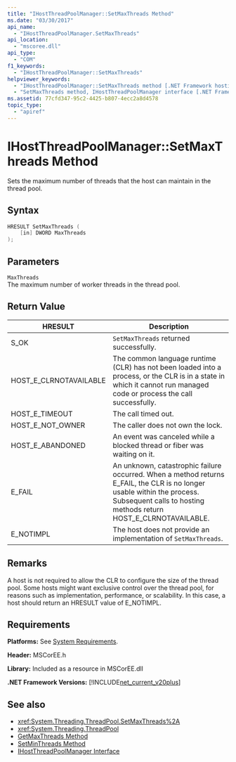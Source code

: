 ```yaml
---
title: "IHostThreadPoolManager::SetMaxThreads Method"
ms.date: "03/30/2017"
api_name: 
  - "IHostThreadPoolManager.SetMaxThreads"
api_location: 
  - "mscoree.dll"
api_type: 
  - "COM"
f1_keywords: 
  - "IHostThreadPoolManager::SetMaxThreads"
helpviewer_keywords: 
  - "IHostThreadPoolManager::SetMaxThreads method [.NET Framework hosting]"
  - "SetMaxThreads method, IHostThreadPoolManager interface [.NET Framework hosting]"
ms.assetid: 77cfd347-95c2-4425-b807-4ecc2a8d4578
topic_type: 
  - "apiref"
---
```

# IHostThreadPoolManager::SetMaxThreads Method
Sets the maximum number of threads that the host can maintain in the thread pool.  
  
## Syntax  
  
```cpp  
HRESULT SetMaxThreads (  
    [in] DWORD MaxThreads  
);  
```  
  
## Parameters  
 `MaxThreads`  
 The maximum number of worker threads in the thread pool.  
  
## Return Value  
  
|HRESULT|Description|  
|-------------|-----------------|  
|S_OK|`SetMaxThreads` returned successfully.|  
|HOST_E_CLRNOTAVAILABLE|The common language runtime (CLR) has not been loaded into a process, or the CLR is in a state in which it cannot run managed code or process the call successfully.|  
|HOST_E_TIMEOUT|The call timed out.|  
|HOST_E_NOT_OWNER|The caller does not own the lock.|  
|HOST_E_ABANDONED|An event was canceled while a blocked thread or fiber was waiting on it.|  
|E_FAIL|An unknown, catastrophic failure occurred. When a method returns E_FAIL, the CLR is no longer usable within the process. Subsequent calls to hosting methods return HOST_E_CLRNOTAVAILABLE.|  
|E_NOTIMPL|The host does not provide an implementation of `SetMaxThreads`.|  
  
## Remarks  
 A host is not required to allow the CLR to configure the size of the thread pool. Some hosts might want exclusive control over the thread pool, for reasons such as implementation, performance, or scalability. In this case, a host should return an HRESULT value of E_NOTIMPL.  
  
## Requirements  
 **Platforms:** See [System Requirements](../../../../docs/framework/get-started/system-requirements.md).  
  
 **Header:** MSCorEE.h  
  
 **Library:** Included as a resource in MSCorEE.dll  
  
 **.NET Framework Versions:** [!INCLUDE[net_current_v20plus](../../../../includes/net-current-v20plus-md.md)]  
  
## See also

- <xref:System.Threading.ThreadPool.SetMaxThreads%2A>
- <xref:System.Threading.ThreadPool>
- [GetMaxThreads Method](../../../../docs/framework/unmanaged-api/hosting/ihostthreadpoolmanager-getmaxthreads-method.md)
- [SetMinThreads Method](../../../../docs/framework/unmanaged-api/hosting/ihostthreadpoolmanager-setminthreads-method.md)
- [IHostThreadPoolManager Interface](../../../../docs/framework/unmanaged-api/hosting/ihostthreadpoolmanager-interface.md)
